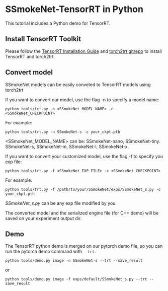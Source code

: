 # SSmokeNet-TensorRT in Python

This tutorial includes a Python demo for TensorRT.

## Install TensorRT Toolkit

Please follow the [TensorRT Installation Guide](https://docs.nvidia.com/deeplearning/tensorrt/install-guide/index.html) and [torch2trt gitrepo](https://github.com/NVIDIA-AI-IOT/torch2trt) to install TensorRT and torch2trt.

## Convert model

SSmokeNet models can be easily conveted to TensorRT models using torch2trt

   If you want to convert our model, use the flag -n to specify a model name:
   ```shell
   python tools/trt.py -n <SSmokeNet_MODEL_NAME> -c <SSmokeNet_CHECKPOINT>
   ```
   For example:
   ```shell
   python tools/trt.py -n SSmokeNet-s -c your_ckpt.pth
   ```
   <SSmokeNet_MODEL_NAME> can be: SSmokeNet-nano, SSmokeNet-tiny. SSmokeNet-s, SSmokeNet-m, SSmokeNet-l, SSmokeNet-x.

   If you want to convert your customized model, use the flag -f to specify you exp file:
   ```shell
   python tools/trt.py -f <SSmokeNet_EXP_FILE> -c <SSmokeNet_CHECKPOINT>
   ```
   For example:
   ```shell
   python tools/trt.py -f /path/to/your/SSmokeNet/exps/SSmokeNet_s.py -c your_ckpt.pth
   ```
   *SSmokeNet_s.py* can be any exp file modified by you.

The converted model and the serialized engine file (for C++ demo) will be saved on your experiment output dir.  

## Demo

The TensorRT python demo is merged on our pytorch demo file, so you can run the pytorch demo command with ```--trt```.

```shell
python tools/demo.py image -n SSmokeNet-s --trt --save_result
```
or
```shell
python tools/demo.py image -f exps/default/SSmokeNet_s.py --trt --save_result
```

